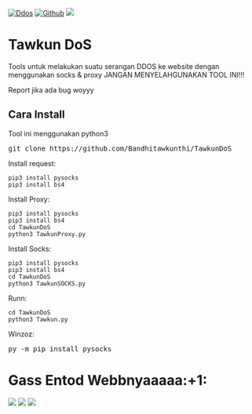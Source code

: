 [![Ddos](https://img.shields.io/badge/-Ddos-green?style=flat&logo=python&link=https://github.com/Bandhitawkunthi)](https://github.com/Bandhitawkunthi)
[![Github](https://img.shields.io/badge/-Github-black?style=flat&logo=github&link=https://github.com/Bandhitawkunthi)](https://github.com/Bandhitawkunthi)
<img src="https://g.top4top.io/p_2171newd20.png"></img>
# Tawkun DoS
Tools untuk melakukan suatu serangan DDOS ke website dengan menggunakan socks & proxy 
JANGAN MENYELAHGUNAKAN TOOL INI!!!


Report jika ada bug woyyy

<h2>Cara Install</h2>
Tool ini menggunakan python3 

<pre>git clone https://github.com/Bandhitawkunthi/TawkunDoS</pre>

Install request:
```
pip3 install pysocks
pip3 install bs4
```
Install Proxy:
```
pip3 install pysocks
pip3 install bs4
cd TawkunDoS
python3 TawkunProxy.py
```
Install Socks:
```
pip3 install pysocks
pip3 install bs4
cd TawkunDoS
python3 TawkunSOCKS.py
```
Runn:
```
cd TawkunDoS
python3 Tawkun.py
```
Winzoz:
<pre>py -m pip install pysocks</pre>

<h1>Gass Entod Webbnyaaaaa:+1:</h1>
<Img src="https://h.top4top.io/p_21716qb480.jpg"></img>
<Img src="https://j.top4top.io/p_21717z2381.jpg"></img>
<Img src="https://i.top4top.io/p_2171bn9ub0.jpg"></img>


